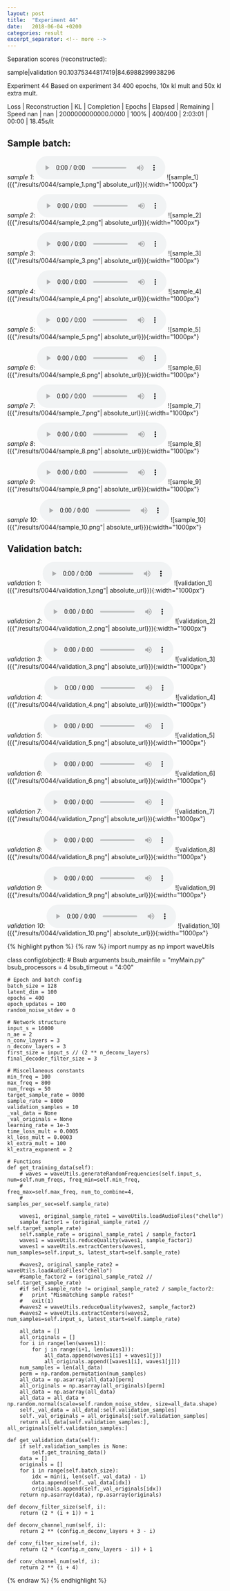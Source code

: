 ```yaml
---
layout: post
title:  "Experiment 44"
date:   2018-06-04 +0200
categories: result
excerpt_separator: <!-- more -->
---
```

Separation scores (reconstructed):

sample|validation
90.10375344817419|84.6988299938296<!-- more -->

Experiment 44
Based on experiment 34
400 epochs, 10x kl mult and 50x kl extra mult.

Loss | Reconstruction | KL | Completion | Epochs | Elapsed | Remaining | Speed
nan | nan | 2000000000000.0000 | 100% | 400/400 | 2:03:01 | 00:00 | 18.45s/it

## **Sample batch**:
_sample 1_:
<audio src="/ResultsOverview/results/0044/sample_1.wav" controls preload></audio>
![sample_1]({{"/results/0044/sample_1.png"| absolute_url}}){:width="1000px"}

_sample 2_:
<audio src="/ResultsOverview/results/0044/sample_2.wav" controls preload></audio>
![sample_2]({{"/results/0044/sample_2.png"| absolute_url}}){:width="1000px"}

_sample 3_:
<audio src="/ResultsOverview/results/0044/sample_3.wav" controls preload></audio>
![sample_3]({{"/results/0044/sample_3.png"| absolute_url}}){:width="1000px"}

_sample 4_:
<audio src="/ResultsOverview/results/0044/sample_4.wav" controls preload></audio>
![sample_4]({{"/results/0044/sample_4.png"| absolute_url}}){:width="1000px"}

_sample 5_:
<audio src="/ResultsOverview/results/0044/sample_5.wav" controls preload></audio>
![sample_5]({{"/results/0044/sample_5.png"| absolute_url}}){:width="1000px"}

_sample 6_:
<audio src="/ResultsOverview/results/0044/sample_6.wav" controls preload></audio>
![sample_6]({{"/results/0044/sample_6.png"| absolute_url}}){:width="1000px"}

_sample 7_:
<audio src="/ResultsOverview/results/0044/sample_7.wav" controls preload></audio>
![sample_7]({{"/results/0044/sample_7.png"| absolute_url}}){:width="1000px"}

_sample 8_:
<audio src="/ResultsOverview/results/0044/sample_8.wav" controls preload></audio>
![sample_8]({{"/results/0044/sample_8.png"| absolute_url}}){:width="1000px"}

_sample 9_:
<audio src="/ResultsOverview/results/0044/sample_9.wav" controls preload></audio>
![sample_9]({{"/results/0044/sample_9.png"| absolute_url}}){:width="1000px"}

_sample 10_:
<audio src="/ResultsOverview/results/0044/sample_10.wav" controls preload></audio>
![sample_10]({{"/results/0044/sample_10.png"| absolute_url}}){:width="1000px"}

## **Validation batch**:
_validation 1_:
<audio src="/ResultsOverview/results/0044/validation_1.wav" controls preload></audio>
![validation_1]({{"/results/0044/validation_1.png"| absolute_url}}){:width="1000px"}

_validation 2_:
<audio src="/ResultsOverview/results/0044/validation_2.wav" controls preload></audio>
![validation_2]({{"/results/0044/validation_2.png"| absolute_url}}){:width="1000px"}

_validation 3_:
<audio src="/ResultsOverview/results/0044/validation_3.wav" controls preload></audio>
![validation_3]({{"/results/0044/validation_3.png"| absolute_url}}){:width="1000px"}

_validation 4_:
<audio src="/ResultsOverview/results/0044/validation_4.wav" controls preload></audio>
![validation_4]({{"/results/0044/validation_4.png"| absolute_url}}){:width="1000px"}

_validation 5_:
<audio src="/ResultsOverview/results/0044/validation_5.wav" controls preload></audio>
![validation_5]({{"/results/0044/validation_5.png"| absolute_url}}){:width="1000px"}

_validation 6_:
<audio src="/ResultsOverview/results/0044/validation_6.wav" controls preload></audio>
![validation_6]({{"/results/0044/validation_6.png"| absolute_url}}){:width="1000px"}

_validation 7_:
<audio src="/ResultsOverview/results/0044/validation_7.wav" controls preload></audio>
![validation_7]({{"/results/0044/validation_7.png"| absolute_url}}){:width="1000px"}

_validation 8_:
<audio src="/ResultsOverview/results/0044/validation_8.wav" controls preload></audio>
![validation_8]({{"/results/0044/validation_8.png"| absolute_url}}){:width="1000px"}

_validation 9_:
<audio src="/ResultsOverview/results/0044/validation_9.wav" controls preload></audio>
![validation_9]({{"/results/0044/validation_9.png"| absolute_url}}){:width="1000px"}

_validation 10_:
<audio src="/ResultsOverview/results/0044/validation_10.wav" controls preload></audio>
![validation_10]({{"/results/0044/validation_10.png"| absolute_url}}){:width="1000px"}


{% highlight python %}
{% raw %}
import numpy as np
import waveUtils


class config(object):
	# Bsub arguments
	bsub_mainfile = "myMain.py"
	bsub_processors = 4
	bsub_timeout = "4:00"

	# Epoch and batch config
	batch_size = 128
	latent_dim = 100
	epochs = 400
	epoch_updates = 100
	random_noise_stdev = 0

	# Network structure
	input_s = 16000
	n_ae = 2
	n_conv_layers = 3
	n_deconv_layers = 3
	first_size = input_s // (2 ** n_deconv_layers)
	final_decoder_filter_size = 3

	# Miscellaneous constants
	min_freq = 100
	max_freq = 800
	num_freqs = 50
	target_sample_rate = 8000
	sample_rate = 8000
	validation_samples = 10
	_val_data = None
	_val_originals = None
	learning_rate = 1e-3
	time_loss_mult = 0.0005
	kl_loss_mult = 0.0003
	kl_extra_mult = 100
	kl_extra_exponent = 2

	# Functions
	def get_training_data(self):
		# waves = waveUtils.generateRandomFrequencies(self.input_s, num=self.num_freqs, freq_min=self.min_freq,
		#                                            freq_max=self.max_freq, num_to_combine=4,
		#                                            samples_per_sec=self.sample_rate)

		waves1, original_sample_rate1 = waveUtils.loadAudioFiles("chello")
		sample_factor1 = (original_sample_rate1 // self.target_sample_rate)
		self.sample_rate = original_sample_rate1 / sample_factor1
		waves1 = waveUtils.reduceQuality(waves1, sample_factor1)
		waves1 = waveUtils.extractCenters(waves1, num_samples=self.input_s, latest_start=self.sample_rate)

		#waves2, original_sample_rate2 = waveUtils.loadAudioFiles("chello")
		#sample_factor2 = (original_sample_rate2 // self.target_sample_rate)
		#if self.sample_rate != original_sample_rate2 / sample_factor2:
		#	print "Mismatching sample rates!"
		#	exit(1)
		#waves2 = waveUtils.reduceQuality(waves2, sample_factor2)
		#waves2 = waveUtils.extractCenters(waves2, num_samples=self.input_s, latest_start=self.sample_rate)

		all_data = []
		all_originals = []
		for i in range(len(waves1)):
			for j in range(i+1, len(waves1)):
				all_data.append(waves1[i] + waves1[j])
				all_originals.append([waves1[i], waves1[j]])
		num_samples = len(all_data)
		perm = np.random.permutation(num_samples)
		all_data = np.asarray(all_data)[perm]
		all_originals = np.asarray(all_originals)[perm]
		all_data = np.asarray(all_data)
		all_data = all_data + np.random.normal(scale=self.random_noise_stdev, size=all_data.shape)
		self._val_data = all_data[:self.validation_samples]
		self._val_originals = all_originals[:self.validation_samples]
		return all_data[self.validation_samples:], all_originals[self.validation_samples:]

	def get_validation_data(self):
		if self.validation_samples is None:
			self.get_training_data()
		data = []
		originals = []
		for i in range(self.batch_size):
			idx = min(i, len(self._val_data) - 1)
			data.append(self._val_data[idx])
			originals.append(self._val_originals[idx])
		return np.asarray(data), np.asarray(originals)

	def deconv_filter_size(self, i):
		return (2 * (i + 1)) + 1

	def deconv_channel_num(self, i):
		return 2 ** (config.n_deconv_layers + 3 - i)

	def conv_filter_size(self, i):
		return (2 * (config.n_conv_layers - i)) + 1

	def conv_channel_num(self, i):
		return 2 ** (i + 4)

{% endraw %}
{% endhighlight %}
